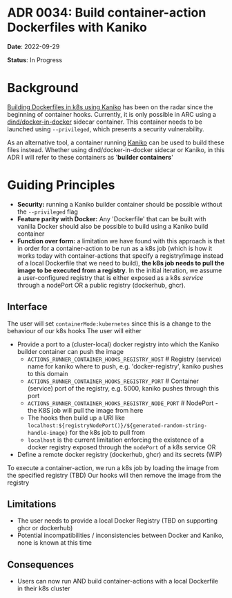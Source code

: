 # ADR 0034: Build container-action Dockerfiles with Kaniko

**Date**: 2022-09-29

**Status**: In Progress

# Background

[Building Dockerfiles in k8s using Kaniko](https://github.com/actions/runner-container-hooks/issues/23) has been on the radar since the beginning of container hooks.
Currently, it is only possible in ARC using a [dind/docker-in-docker](https://github.com/actions-runner-controller/actions-runner-controller/blob/master/runner/actions-runner-dind.dockerfile) sidecar container. This container needs to be launched using `--privileged`, which presents a security vulnerability.

As an alternative tool, a container running [Kaniko](https://github.com/GoogleContainerTools/kaniko) can be used to build these files instead.
Whether using dind/docker-in-docker sidecar or Kaniko, in this ADR I will refer to these containers as '**builder containers**'

# Guiding Principles
- **Security:** running a Kaniko builder container should be possible without the `--privileged` flag
- **Feature parity with Docker:** Any 'Dockerfile' that can be built with vanilla Docker should also be possible to build using a Kaniko build container
- **Function over form:** a limitation we have found with this approach is that in order for a container-action to be run as a k8s job 
(which is how it works today with container-actions that specify a registry/image instead of a local Dockerfile that we need to build),
**the k8s job needs to pull the image to be executed from a registry**. In the initial iteration, we assume a user-configured registry that is either exposed as a k8s _service_ through a nodePort OR a public registry (dockerhub, ghcr).

## Interface
The user will set `containerMode:kubernetes` since this is a change to the behaviour of our k8s hooks
The user will either
- Provide a port to a (cluster-local) docker registry into which the Kaniko builder container can push the image
    - `ACTIONS_RUNNER_CONTAINER_HOOKS_REGISTRY_HOST` # Registry (service) name for kaniko where to push, e.g. 'docker-registry', kaniko pushes to this domain
    - `ACTIONS_RUNNER_CONTAINER_HOOKS_REGISTRY_PORT` # Container (service) port of the registry, e.g. 5000, kaniko pushes through this port
    - `ACTIONS_RUNNER_CONTAINER_HOOKS_REGISTRY_NODE_PORT` # NodePort - the K8S job will pull the image from here
    - The hooks then build up a URI like `localhost:${registryNodePort()}/${generated-random-string-handle-image}` for the k8s job to pull from
    - `localhost` is the current limitation enforcing the existence of a docker registry exposed through the `nodePort` of a k8s service
OR
- Define a remote docker registry (dockerhub, ghcr) and its secrets (WIP)

To execute a container-action, we run a k8s job by loading the image from the specified registry
(TBD) Our hooks will then remove the image from the registry


## Limitations
- The user needs to provide a local Docker Registry (TBD on supporting ghcr or dockerhub)
- Potential incompatibilities / inconsistencies between Docker and Kaniko, none is known at this time

## Consequences
- Users can now run AND build container-actions with a local Dockerfile in their k8s cluster
